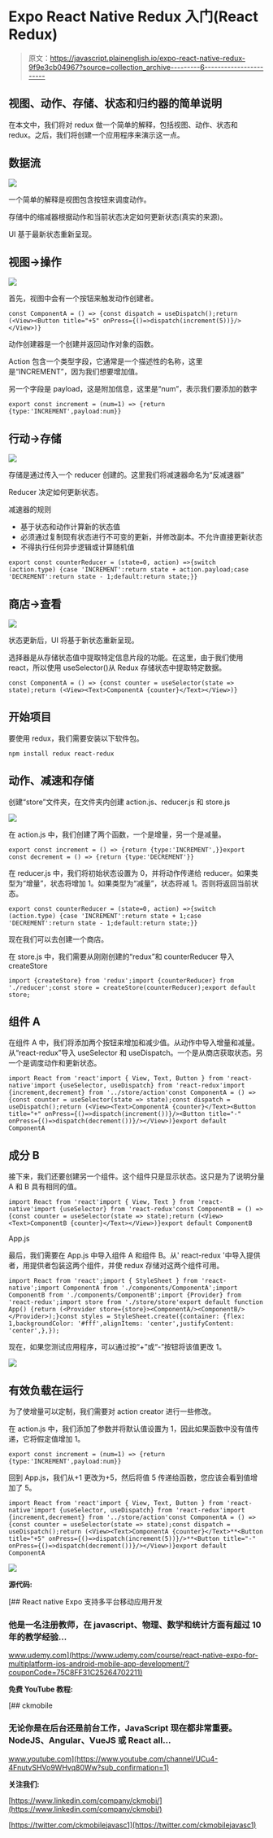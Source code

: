 # Expo React Native Redux 入门(React Redux)

> 原文：<https://javascript.plainenglish.io/expo-react-native-redux-9f9e3cb04967?source=collection_archive---------6----------------------->

## 视图、动作、存储、状态和归约器的简单说明

在本文中，我们将对 redux 做一个简单的解释，包括视图、动作、状态和 redux。之后，我们将创建一个应用程序来演示这一点。

## 数据流

![](img/9040ab169ab93bca6a607ed16009b75e.png)

一个简单的解释是视图包含按钮来调度动作。

存储中的缩减器根据动作和当前状态决定如何更新状态(真实的来源)。

UI 基于最新状态重新呈现。

## 视图→操作

![](img/f8f86d5de82c6b92848f13194cd042d6.png)

首先，视图中会有一个按钮来触发动作创建者。

```
const ComponentA = () => {const dispatch = useDispatch();return (<View><Button title="+5" onPress={()=>dispatch(increment(5))}/></View>)}
```

动作创建器是一个创建并返回动作对象的函数。

Action 包含一个类型字段，它通常是一个描述性的名称，这里是“INCREMENT”，因为我们想要增加值。

另一个字段是 payload，这是附加信息，这里是“num”，表示我们要添加的数字

```
export const increment = (num=1) => {return {type:'INCREMENT',payload:num}}
```

## 行动→存储

![](img/65941a859999be58b45246542ae6c3b5.png)

存储是通过传入一个 reducer 创建的。这里我们将减速器命名为“反减速器”

Reducer 决定如何更新状态。

减速器的规则

*   基于状态和动作计算新的状态值
*   必须通过复制现有状态进行不可变的更新，并修改副本。不允许直接更新状态
*   不得执行任何异步逻辑或计算随机值

```
export const counterReducer = (state=0, action) =>{switch (action.type) {case 'INCREMENT':return state + action.payload;case 'DECREMENT':return state - 1;default:return state;}}
```

## 商店→查看

![](img/9d1b43187fa6dc9148527664006156f4.png)

状态更新后，UI 将基于新状态重新呈现。

选择器是从存储状态值中提取特定信息片段的功能。在这里，由于我们使用 react，所以使用 useSelector()从 Redux 存储状态中提取特定数据。

```
const ComponentA = () => {const counter = useSelector(state => state);return (<View><Text>ComponentA {counter}</Text></View>)}
```

## 开始项目

要使用 redux，我们需要安装以下软件包。

```
npm install redux react-redux
```

## 动作、减速和存储

创建“store”文件夹，在文件夹内创建 action.js、reducer.js 和 store.js

![](img/7b28c7e5b385b1ab9163efc970a883c8.png)

在 action.js 中，我们创建了两个函数，一个是增量，另一个是减量。

```
export const increment = () => {return {type:'INCREMENT',}}export const decrement = () => {return {type:'DECREMENT'}}
```

在 reducer.js 中，我们将初始状态设置为 0，并将动作传递给 reducer。如果类型为“增量”，状态将增加 1。如果类型为“减量”，状态将减 1。否则将返回当前状态。

```
export const counterReducer = (state=0, action) =>{switch (action.type) {case 'INCREMENT':return state + 1;case 'DECREMENT':return state - 1;default:return state;}}
```

现在我们可以去创建一个商店。

在 store.js 中，我们需要从刚刚创建的“redux”和 counterReducer 导入 createStore

```
import {createStore} from 'redux';import {counterReducer} from './reducer';const store = createStore(counterReducer);export default store;
```

## 组件 A

在组件 A 中，我们将添加两个按钮来增加和减少值。从动作中导入增量和减量。从“react-redux”导入 useSelector 和 useDispatch。一个是从商店获取状态。另一个是调度动作和更新状态。

```
import React from 'react'import { View, Text, Button } from 'react-native'import {useSelector, useDispatch} from 'react-redux'import {increment,decrement} from '../store/action'const ComponentA = () => {const counter = useSelector(state => state);const dispatch = useDispatch();return (<View><Text>ComponentA {counter}</Text><Button title="+" onPress={()=>dispatch(increment())}/><Button title="-" onPress={()=>dispatch(decrement())}/></View>)}export default ComponentA
```

## 成分 B

接下来，我们还要创建另一个组件。这个组件只是显示状态。这只是为了说明分量 A 和 B 具有相同的值。

```
import React from 'react'import { View, Text } from 'react-native'import {useSelector} from 'react-redux'const ComponentB = () => {const counter = useSelector(state => state);return (<View><Text>ComponentB {counter}</Text></View>)}export default ComponentB
```

App.js

最后，我们需要在 App.js 中导入组件 A 和组件 B。从' react-redux '中导入提供者，用提供者包装这两个组件，并使 redux 存储对这两个组件可用。

```
import React from 'react';import { StyleSheet } from 'react-native';import ComponentA from './components/ComponentA';import ComponentB from './components/ComponentB';import {Provider} from 'react-redux';import store from './store/store'export default function App() {return (<Provider store={store}><ComponentA/><ComponentB/></Provider>);}const styles = StyleSheet.create({container: {flex: 1,backgroundColor: '#fff',alignItems: 'center',justifyContent: 'center',},});
```

现在，如果您测试应用程序，可以通过按“+”或“-”按钮将该值更改 1。

![](img/c58b74bd861657cd9cc35b5f0b3efa9f.png)

## 有效负载在运行

为了使增量可以定制，我们需要对 action creator 进行一些修改。

在 action.js 中，我们添加了参数并将默认值设置为 1，因此如果函数中没有值传递，它将假定值增加 1。

```
export const increment = (num=1) => {return {type:'INCREMENT',payload:num}}
```

回到 App.js，我们从+1 更改为+5，然后将值 5 传递给函数，您应该会看到值增加了 5。

```
import React from 'react'import { View, Text, Button } from 'react-native'import {useSelector, useDispatch} from 'react-redux'import {increment,decrement} from '../store/action'const ComponentA = () => {const counter = useSelector(state => state);const dispatch = useDispatch();return (<View><Text>ComponentA {counter}</Text>**<Button title="+5" onPress={()=>dispatch(increment(5))}/>**<Button title="-" onPress={()=>dispatch(decrement())}/></View>)}export default ComponentA
```

![](img/ba19da9c3154245627503539c9365f15.png)

**源代码:**

[](https://www.udemy.com/course/react-native-expo-for-multiplatform-ios-android-mobile-app-development/?couponCode=75C8FF31C25264702211) [## React native Expo 支持多平台移动应用开发

### 他是一名注册教师，在 javascript、物理、数学和统计方面有超过 10 年的教学经验…

www.udemy.com](https://www.udemy.com/course/react-native-expo-for-multiplatform-ios-android-mobile-app-development/?couponCode=75C8FF31C25264702211) 

**免费 YouTube 教程:**

[](https://www.youtube.com/channel/UCu4-4FnutvSHVo9WHvq80Ww?sub_confirmation=1) [## ckmobile

### 无论你是在后台还是前台工作，JavaScript 现在都非常重要。NodeJS、Angular、VueJS 或 React all…

www.youtube.com](https://www.youtube.com/channel/UCu4-4FnutvSHVo9WHvq80Ww?sub_confirmation=1) 

**关注我们:**

[https://www.linkedin.com/company/ckmobi/](https://www.linkedin.com/company/ckmobi/)

[https://twitter.com/ckmobilejavasc1](https://twitter.com/ckmobilejavasc1)